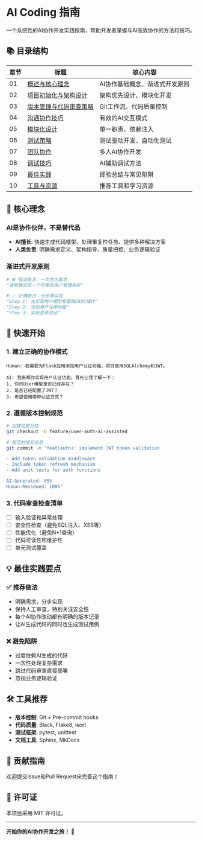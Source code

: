# AI Coding 指南

一个系统性的AI协作开发实践指南，帮助开发者掌握与AI高效协作的方法和技巧。

## 📚 目录结构

| 章节 | 标题 | 核心内容 |
|------|------|----------|
| 01 | [概述与核心理念](01-introduction.md) | AI协作基础概念、渐进式开发原则 |
| 02 | [项目初始化与架构设计](02-project-setup.md) | 架构优先设计、模块化开发 |
| 03 | [版本管理与代码审查策略](03-version-control.md) | Git工作流、代码质量控制 |
| 04 | [沟通协作技巧](04-communication.md) | 有效的AI交互模式 |
| 05 | [模块化设计](05-modular-design.md) | 单一职责、依赖注入 |
| 06 | [测试策略](06-testing-strategy.md) | 测试驱动开发、自动化测试 |
| 07 | [团队协作](07-collaboration.md) | 多人AI协作开发 |
| 08 | [调试技巧](08-debugging.md) | AI辅助调试方法 |
| 09 | [最佳实践](09-best-practices.md) | 经验总结与常见陷阱 |
| 10 | [工具与资源](10-tools-resources.md) | 推荐工具和学习资源 |

## 🎯 核心理念

### AI是协作伙伴，不是替代品

- **AI擅长**: 快速生成代码框架、处理重复性任务、提供多种解决方案
- **人类负责**: 明确需求定义、架构指导、质量把控、业务逻辑验证

### 渐进式开发原则

```python
# ❌ 错误做法：一次性大需求
"请帮我实现一个完整的用户管理系统"

# ✅ 正确做法：分步骤实现
"Step 1: 先实现用户模型和基础CRUD操作"
"Step 2: 添加用户注册功能"
"Step 3: 实现登录验证"
```

## 🚀 快速开始

### 1. 建立正确的协作模式

```
Human: 我需要为Flask应用添加用户认证功能，项目使用SQLAlchemy和JWT。

AI: 我来帮你实现用户认证功能。首先让我了解一下：
1. 你的User模型是否已经存在？
2. 是否已经配置了JWT？
3. 希望使用哪种认证方式？
```

### 2. 遵循版本控制规范

```bash
# 创建功能分支
git checkout -b feature/user-auth-ai-assisted

# 规范的提交信息
git commit -m "feat(auth): implement JWT token validation

- Add token validation middleware
- Include token refresh mechanism
- Add unit tests for auth functions

AI-Generated: 85%
Human-Reviewed: 100%"
```

### 3. 代码审查检查清单

- [ ] 输入验证和异常处理
- [ ] 安全性检查（避免SQL注入、XSS等）
- [ ] 性能优化（避免N+1查询）
- [ ] 代码可读性和维护性
- [ ] 单元测试覆盖

## 💡 最佳实践要点

### ✅ 推荐做法

- 明确需求，分步实现
- 保持人工审查，特别关注安全性
- 每个AI协作改动都有明确的版本记录
- 让AI生成代码的同时也生成测试用例

### ❌ 避免陷阱

- 过度依赖AI生成的代码
- 一次性处理复杂需求
- 跳过代码审查直接部署
- 忽视业务逻辑验证

## 🛠️ 工具推荐

- **版本控制**: Git + Pre-commit hooks
- **代码质量**: Black, Flake8, isort
- **测试框架**: pytest, unittest
- **文档工具**: Sphinx, MkDocs

## 🤝 贡献指南

欢迎提交Issue和Pull Request来完善这个指南！

## 📄 许可证

本项目采用 MIT 许可证。

---

**开始你的AI协作开发之旅！** 🚀